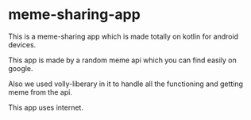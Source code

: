 # meme-sharing-app
This is a meme-sharing app which is made totally on kotlin for android devices.

This app is made by a random meme api which you can find easily on google.

Also we used volly-liberary in it to handle all the functioning and getting meme from the api.

This app uses internet.
